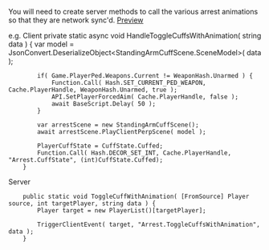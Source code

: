 You will need to create server methods to call the various arrest animations so that they are network sync'd.
[Preview](https://youtu.be/4o7rNYITP_4)

e.g. Client
		private static async void HandleToggleCuffsWithAnimation( string data ) {
			var model = JsonConvert.DeserializeObject<StandingArmCuffScene.SceneModel>( data );

			if( Game.PlayerPed.Weapons.Current != WeaponHash.Unarmed ) {
				Function.Call( Hash.SET_CURRENT_PED_WEAPON, Cache.PlayerHandle, WeaponHash.Unarmed, true );
				API.SetPlayerForcedAim( Cache.PlayerHandle, false );
				await BaseScript.Delay( 50 );
			}

			var arrestScene = new StandingArmCuffScene();
			await arrestScene.PlayClientPerpScene( model );

			PlayerCuffState = CuffState.Cuffed;
			Function.Call( Hash.DECOR_SET_INT, Cache.PlayerHandle, "Arrest.CuffState", (int)CuffState.Cuffed);
		}

Server
 
		public static void ToggleCuffWithAnimation( [FromSource] Player source, int targetPlayer, string data ) {
			Player target = new PlayerList()[targetPlayer];
			
			TriggerClientEvent( target, "Arrest.ToggleCuffsWithAnimation", data );
		}
